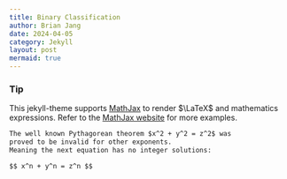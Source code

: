 ```yaml
---
title: Binary Classification
author: Brian Jang
date: 2024-04-05
category: Jekyll
layout: post
mermaid: true
---
```


### Tip

This jekyll-theme supports [MathJax](https://www.mathjax.org/) to render $\LaTeX$
and mathematics expressions.
Refer to the [MathJax website](https://docs.mathjax.org/en/latest/index.html) for more examples.

```markdown
The well known Pythagorean theorem $x^2 + y^2 = z^2$ was
proved to be invalid for other exponents.
Meaning the next equation has no integer solutions:

$$ x^n + y^n = z^n $$
```